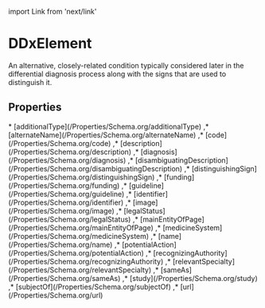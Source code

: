 import Link from 'next/link'

# DDxElement

An alternative, closely-related condition typically considered later in the differential diagnosis process along with the signs that are used to distinguish it.

## Properties

<Grid>
* [additionalType](/Properties/Schema.org/additionalType)
,* [alternateName](/Properties/Schema.org/alternateName)
,* [code](/Properties/Schema.org/code)
,* [description](/Properties/Schema.org/description)
,* [diagnosis](/Properties/Schema.org/diagnosis)
,* [disambiguatingDescription](/Properties/Schema.org/disambiguatingDescription)
,* [distinguishingSign](/Properties/Schema.org/distinguishingSign)
,* [funding](/Properties/Schema.org/funding)
,* [guideline](/Properties/Schema.org/guideline)
,* [identifier](/Properties/Schema.org/identifier)
,* [image](/Properties/Schema.org/image)
,* [legalStatus](/Properties/Schema.org/legalStatus)
,* [mainEntityOfPage](/Properties/Schema.org/mainEntityOfPage)
,* [medicineSystem](/Properties/Schema.org/medicineSystem)
,* [name](/Properties/Schema.org/name)
,* [potentialAction](/Properties/Schema.org/potentialAction)
,* [recognizingAuthority](/Properties/Schema.org/recognizingAuthority)
,* [relevantSpecialty](/Properties/Schema.org/relevantSpecialty)
,* [sameAs](/Properties/Schema.org/sameAs)
,* [study](/Properties/Schema.org/study)
,* [subjectOf](/Properties/Schema.org/subjectOf)
,* [url](/Properties/Schema.org/url)

</Grid>

